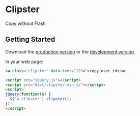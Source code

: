 # Clipster

Copy without Flash

## Getting Started
Download the [production version][min] or the [development version][max].

[min]: https://raw.github.com/kickstarter/jquery-clipster/master/dist/clipster.min.js
[max]: https://raw.github.com/kickstarter/jquery-clipster/master/dist/clipster.js

In your web page:

```html
<a class="clipster" data-text="1234">copy user id</a>

<script src="jquery.js"></script>
<script src="dist/clipster.min.js"></script>
<script>
jQuery(function($) {
  $('a.clipster').clipster();
});
</script>
```
